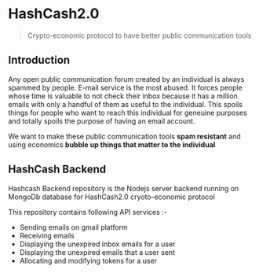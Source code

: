 # HashCash2.0

> Crypto-economic protocol to have better public communication tools

## Introduction

Any open public communication forum created by an individual is always spammed by people. E-mail service is the most abused. It forces people whose time is valuable to not check their inbox because it has a million emails with only a handful of them as useful to the individual. This spoils things for people who want to reach this individual for geneuine purposes and totally spoils the purpose of having an email account. 

We want to make these public communication tools **spam resistant** and using economics **bubble up things that matter to the individual**

## HashCash Backend

Hashcash Backend repository is the Nodejs server backend running on MongoDb database for HashCash2.0 cryoto-economic protocol

This repository contains following API services :-
- Sending emails on gmail platform
- Receiving emails 
- Displaying the unexpired inbox emails for a user 
- Displaying the unexpired emails that a user sent
- Allocating and modifying tokens for a user
